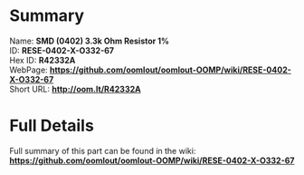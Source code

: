 
Summary
=================
  
Name: __SMD (0402) 3.3k Ohm Resistor 1%__    
ID: __RESE-0402-X-O332-67__   
Hex ID: __R42332A__   
WebPage: __https://github.com/oomlout/oomlout-OOMP/wiki/RESE-0402-X-O332-67__   
Short URL: __http://oom.lt/R42332A__   

Full Details
==========================
Full summary of this part can be found in the wiki:   
__https://github.com/oomlout/oomlout-OOMP/wiki/RESE-0402-X-O332-67__    

